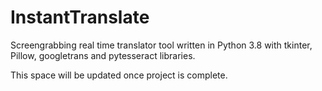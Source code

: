 # InstantTranslate
Screengrabbing real time translator tool written in Python 3.8 with tkinter, Pillow, googletrans and pytesseract libraries.

This space will be updated once project is complete.

